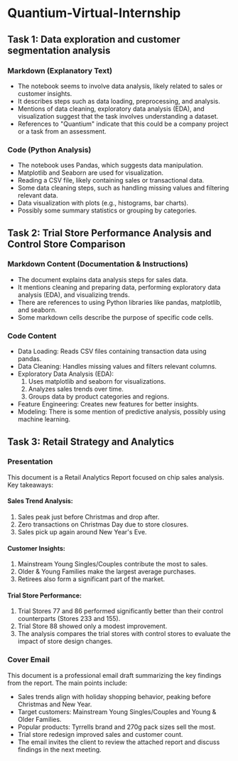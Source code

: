 
# Quantium-Virtual-Internship
## Task 1: Data exploration and customer segmentation analysis
### Markdown (Explanatory Text)
- The notebook seems to involve data analysis, likely related to sales or customer insights.
- It describes steps such as data loading, preprocessing, and analysis.
- Mentions of data cleaning, exploratory data analysis (EDA), and visualization suggest that the task involves understanding a dataset.
- References to "Quantium" indicate that this could be a company project or a task from an assessment.
### Code (Python Analysis)
- The notebook uses Pandas, which suggests data manipulation.
- Matplotlib and Seaborn are used for visualization.
- Reading a CSV file, likely containing sales or transactional data.
- Some data cleaning steps, such as handling missing values and filtering relevant data.
- Data visualization with plots (e.g., histograms, bar charts).
- Possibly some summary statistics or grouping by categories.
## Task 2: Trial Store Performance Analysis and Control Store Comparison
### Markdown Content (Documentation & Instructions)
- The document explains data analysis steps for sales data.
- It mentions cleaning and preparing data, performing exploratory data analysis (EDA), and visualizing trends.
- There are references to using Python libraries like pandas, matplotlib, and seaborn.
- Some markdown cells describe the purpose of specific code cells.
### Code Content
- Data Loading: Reads CSV files containing transaction data using pandas.
- Data Cleaning: Handles missing values and filters relevant columns.
- Exploratory Data Analysis (EDA):
  1. Uses matplotlib and seaborn for visualizations.
  2. Analyzes sales trends over time.
  3. Groups data by product categories and regions.
- Feature Engineering: Creates new features for better insights.
- Modeling: There is some mention of predictive analysis, possibly using machine learning.
## Task 3: Retail Strategy and Analytics
### Presentation
This document is a Retail Analytics Report focused on chip sales analysis. Key takeaways:
#### Sales Trend Analysis:
  1. Sales peak just before Christmas and drop after.
  2. Zero transactions on Christmas Day due to store closures.
  3. Sales pick up again around New Year's Eve.
#### Customer Insights:
  1. Mainstream Young Singles/Couples contribute the most to sales.
  2. Older & Young Families make the largest average purchases.
  3. Retirees also form a significant part of the market.
#### Trial Store Performance:
  1. Trial Stores 77 and 86 performed significantly better than their control counterparts (Stores 233 and 155).
  2. Trial Store 88 showed only a modest improvement.
  3. The analysis compares the trial stores with control stores to evaluate the impact of store design changes.
### Cover Email
This document is a professional email draft summarizing the key findings from the report. The main points include:
- Sales trends align with holiday shopping behavior, peaking before Christmas and New Year.
- Target customers: Mainstream Young Singles/Couples and Young & Older Families.
- Popular products: Tyrrells brand and 270g pack sizes sell the most.
- Trial store redesign improved sales and customer count.
- The email invites the client to review the attached report and discuss findings in the next meeting.
